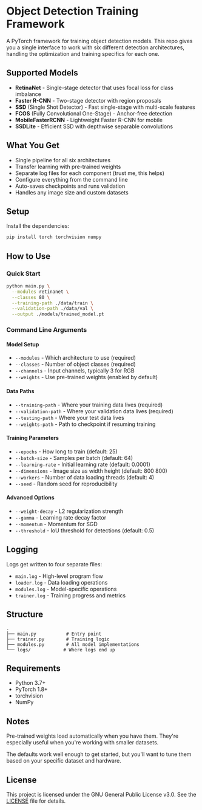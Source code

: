 # Object Detection Training Framework

A PyTorch framework for training object detection models. This repo gives you a single interface to work with six different detection architectures, handling the optimization and training specifics for each one.

## Supported Models

- **RetinaNet** - Single-stage detector that uses focal loss for class imbalance
- **Faster R-CNN** - Two-stage detector with region proposals
- **SSD** (Single Shot Detector) - Fast single-stage with multi-scale features
- **FCOS** (Fully Convolutional One-Stage) - Anchor-free detection
- **MobileFasterRCNN** - Lightweight Faster R-CNN for mobile
- **SSDLite** - Efficient SSD with depthwise separable convolutions

## What You Get

- Single pipeline for all six architectures
- Transfer learning with pre-trained weights
- Separate log files for each component (trust me, this helps)
- Configure everything from the command line
- Auto-saves checkpoints and runs validation
- Handles any image size and custom datasets

## Setup

Install the dependencies:

```bash
pip install torch torchvision numpy
```

## How to Use

### Quick Start

```bash
python main.py \
  --modules retinanet \
  --classes 80 \
  --training-path ./data/train \
  --validation-path ./data/val \
  --output ./models/trained_model.pt
```

### Command Line Arguments

#### Model Setup
- `--modules` - Which architecture to use (required)
- `--classes` - Number of object classes (required)
- `--channels` - Input channels, typically 3 for RGB
- `--weights` - Use pre-trained weights (enabled by default)

#### Data Paths
- `--training-path` - Where your training data lives (required)
- `--validation-path` - Where your validation data lives (required)
- `--testing-path` - Where your test data lives
- `--weights-path` - Path to checkpoint if resuming training

#### Training Parameters
- `--epochs` - How long to train (default: 25)
- `--batch-size` - Samples per batch (default: 64)
- `--learning-rate` - Initial learning rate (default: 0.0001)
- `--dimensions` - Image size as width height (default: 800 800)
- `--workers` - Number of data loading threads (default: 4)
- `--seed` - Random seed for reproducibility

#### Advanced Options
- `--weight-decay` - L2 regularization strength
- `--gamma` - Learning rate decay factor
- `--momentum` - Momentum for SGD
- `--threshold` - IoU threshold for detections (default: 0.5)

## Logging

Logs get written to four separate files:

- `main.log` - High-level program flow
- `loader.log` - Data loading operations
- `modules.log` - Model-specific operations
- `trainer.log` - Training progress and metrics

## Structure

```
.
├── main.py           # Entry point
├── trainer.py        # Training logic
├── modules.py        # All model implementations
└── logs/            # Where logs end up
```

## Requirements

- Python 3.7+
- PyTorch 1.8+
- torchvision
- NumPy

## Notes

Pre-trained weights load automatically when you have them. They're especially useful when you're working with smaller datasets.

The defaults work well enough to get started, but you'll want to tune them based on your specific dataset and hardware.

## License

This project is licensed under the GNU General Public License v3.0. See the [LICENSE](LICENSE) file for details.
